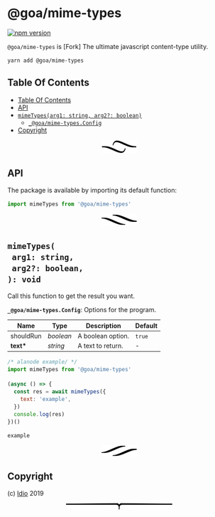 # @goa/mime-types

[![npm version](https://badge.fury.io/js/@goa/mime-types.svg)](https://npmjs.org/package/@goa/mime-types)

`@goa/mime-types` is [Fork] The ultimate javascript content-type utility.

```sh
yarn add @goa/mime-types
```

## Table Of Contents

- [Table Of Contents](#table-of-contents)
- [API](#api)
- [`mimeTypes(arg1: string, arg2?: boolean)`](#mynewpackagearg1-stringarg2-boolean-void)
  * [`_@goa/mime-types.Config`](#type-_@goa/mime-typesconfig)
- [Copyright](#copyright)

<p align="center"><a href="#table-of-contents"><img src=".documentary/section-breaks/0.svg?sanitize=true"></a></p>

## API

The package is available by importing its default function:

```js
import mimeTypes from '@goa/mime-types'
```

<p align="center"><a href="#table-of-contents"><img src=".documentary/section-breaks/1.svg?sanitize=true"></a></p>

## `mimeTypes(`<br/>&nbsp;&nbsp;`arg1: string,`<br/>&nbsp;&nbsp;`arg2?: boolean,`<br/>`): void`

Call this function to get the result you want.

__<a name="type-_@goa/mime-typesconfig">`_@goa/mime-types.Config`</a>__: Options for the program.

|   Name    |       Type       |    Description    | Default |
| --------- | ---------------- | ----------------- | ------- |
| shouldRun | <em>boolean</em> | A boolean option. | `true`  |
| __text*__ | <em>string</em>  | A text to return. | -       |

```js
/* alanode example/ */
import mimeTypes from '@goa/mime-types'

(async () => {
  const res = await mimeTypes({
    text: 'example',
  })
  console.log(res)
})()
```
```
example
```

<p align="center"><a href="#table-of-contents"><img src=".documentary/section-breaks/2.svg?sanitize=true"></a></p>

## Copyright

(c) [Idio][1] 2019

[1]: https://idio.cc

<p align="center"><a href="#table-of-contents"><img src=".documentary/section-breaks/-1.svg?sanitize=true"></a></p>